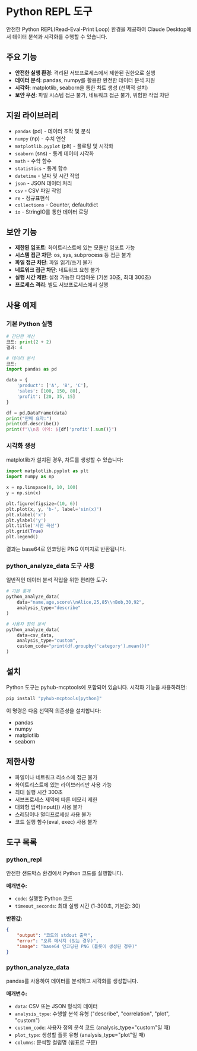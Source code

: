 # Python REPL 도구

안전한 Python REPL(Read-Eval-Print Loop) 환경을 제공하여 Claude Desktop에서 데이터 분석과 시각화를 수행할 수 있습니다.

## 주요 기능

- **안전한 실행 환경**: 격리된 서브프로세스에서 제한된 권한으로 실행
- **데이터 분석**: pandas, numpy를 활용한 완전한 데이터 분석 지원
- **시각화**: matplotlib, seaborn을 통한 차트 생성 (선택적 설치)
- **보안 우선**: 파일 시스템 접근 불가, 네트워크 접근 불가, 위험한 작업 차단

## 지원 라이브러리

- `pandas` (pd) - 데이터 조작 및 분석
- `numpy` (np) - 수치 연산
- `matplotlib.pyplot` (plt) - 플로팅 및 시각화
- `seaborn` (sns) - 통계 데이터 시각화
- `math` - 수학 함수
- `statistics` - 통계 함수
- `datetime` - 날짜 및 시간 작업
- `json` - JSON 데이터 처리
- `csv` - CSV 파일 작업
- `re` - 정규표현식
- `collections` - Counter, defaultdict
- `io` - StringIO를 통한 데이터 로딩

## 보안 기능

- **제한된 임포트**: 화이트리스트에 있는 모듈만 임포트 가능
- **시스템 접근 차단**: os, sys, subprocess 등 접근 불가
- **파일 접근 차단**: 파일 읽기/쓰기 불가
- **네트워크 접근 차단**: 네트워크 요청 불가
- **실행 시간 제한**: 설정 가능한 타임아웃 (기본 30초, 최대 300초)
- **프로세스 격리**: 별도 서브프로세스에서 실행

## 사용 예제

### 기본 Python 실행

```python
# 간단한 계산
코드: print(2 + 2)
결과: 4

# 데이터 분석
코드:
import pandas as pd

data = {
    'product': ['A', 'B', 'C'],
    'sales': [100, 150, 80],
    'profit': [20, 35, 15]
}

df = pd.DataFrame(data)
print("판매 요약:")
print(df.describe())
print(f"\\n총 이익: ${df['profit'].sum()}")
```

### 시각화 생성

matplotlib가 설치된 경우, 차트를 생성할 수 있습니다:

```python
import matplotlib.pyplot as plt
import numpy as np

x = np.linspace(0, 10, 100)
y = np.sin(x)

plt.figure(figsize=(10, 6))
plt.plot(x, y, 'b-', label='sin(x)')
plt.xlabel('x')
plt.ylabel('y')
plt.title('사인 곡선')
plt.grid(True)
plt.legend()
```

결과는 base64로 인코딩된 PNG 이미지로 반환됩니다.

### python_analyze_data 도구 사용

일반적인 데이터 분석 작업을 위한 편리한 도구:

```python
# 기본 통계
python_analyze_data(
    data="name,age,score\\nAlice,25,85\\nBob,30,92",
    analysis_type="describe"
)

# 사용자 정의 분석
python_analyze_data(
    data=csv_data,
    analysis_type="custom",
    custom_code="print(df.groupby('category').mean())"
)
```

## 설치

Python 도구는 pyhub-mcptools에 포함되어 있습니다. 시각화 기능을 사용하려면:

```bash
pip install "pyhub-mcptools[python]"
```

이 명령은 다음 선택적 의존성을 설치합니다:
- pandas
- numpy
- matplotlib
- seaborn

## 제한사항

- 파일이나 네트워크 리소스에 접근 불가
- 화이트리스트에 있는 라이브러리만 사용 가능
- 최대 실행 시간 300초
- 서브프로세스 제약에 따른 메모리 제한
- 대화형 입력(input()) 사용 불가
- 스레딩이나 멀티프로세싱 사용 불가
- 코드 실행 함수(eval, exec) 사용 불가

## 도구 목록

### python_repl

안전한 샌드박스 환경에서 Python 코드를 실행합니다.

**매개변수:**
- `code`: 실행할 Python 코드
- `timeout_seconds`: 최대 실행 시간 (1-300초, 기본값: 30)

**반환값:**
```json
{
    "output": "코드의 stdout 출력",
    "error": "오류 메시지 (있는 경우)",
    "image": "base64 인코딩된 PNG (플롯이 생성된 경우)"
}
```

### python_analyze_data

pandas를 사용하여 데이터를 분석하고 시각화를 생성합니다.

**매개변수:**
- `data`: CSV 또는 JSON 형식의 데이터
- `analysis_type`: 수행할 분석 유형 ("describe", "correlation", "plot", "custom")
- `custom_code`: 사용자 정의 분석 코드 (analysis_type="custom"일 때)
- `plot_type`: 생성할 플롯 유형 (analysis_type="plot"일 때)
- `columns`: 분석할 컬럼명 (쉼표로 구분)